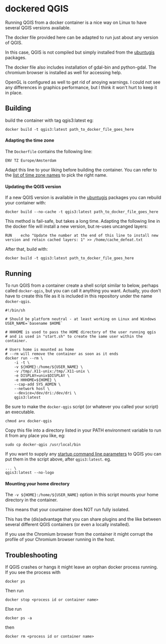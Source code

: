 dockered QGIS
=========

Running QGIS from a docker container is a nice way on Linux to have several QGIS versions available.

The docker file provided here can be adapted to run just about any version of QGIS.

In this case, QGIS is not compiled but simply installed from the [ubuntugis](http://qgis.org/ubuntugis) packages.

The docker file also includes installation of gdal-bin and python-gdal.
The chromium browser is installed as well for accessing help.

OpenGL is configured as well to get rid of anoying warnings. I could not see any differences in graphics performance, but I think it won't hurt to keep it in place.


Building
-----------

build the container with tag qgis3:latest eg:

	docker build -t qgis3:latest path_to_docker_file_goes_here
	
#### Adapting the time zone ####

The `Dockerfile` contains the following line:

	ENV TZ Europe/Amsterdam
	
Adapt this line to your liking before building the container. You can refer to the [list of time zone names](https://en.wikipedia.org/wiki/List_of_tz_database_time_zones) to pick the right name.

#### Updating the QGIS version ####

If a new QGIS version is available in the [ubuntugis](http://qgis.org/ubuntugis) packages you can rebuild your container with:

	docker build --no-cache -t qgis3:latest path_to_docker_file_goes_here
	
This method is fail-safe, but takes a long time. Adapting the following line in the docker file will install a new version, but re-uses uncanged layers:

	RUN    echo "Update the number at the end of this line to install new version and retain cached layers: 1" >> /home/cache_defeat.txt
	
After that, build with:

	docker build -t qgis3:latest path_to_docker_file_goes_here

Running
-----------

To run QGIS from a container create a shell script similar to below, perhaps called `docker-qgis`, but you can call it anything you want. Actually, you don't have to create this file as it is included in this repository under the name `docker-qgis`.


	#!/bin/sh

	# Should be platform neutral - at least working on Linux and Windows
	USER_NAME=`basename $HOME`

	# HHHOME is used to pass the HOME directory of the user running qgis
	# and is used in "start.sh" to create the same user within the container.

	# Users home is mounted as home
	# --rm will remove the container as soon as it ends
	docker run --rm \
	    -i -t \
	    -v ${HOME}:/home/${USER_NAME} \
	    -v /tmp/.X11-unix:/tmp/.X11-unix \
	    -e DISPLAY=unix$DISPLAY \
	    -e HHHOME=${HOME} \
	    --cap-add SYS_ADMIN \
	    --network host \
	    --device=/dev/dri:/dev/dri \
	    qgis3:latest

Be sure to make the `docker-qgis` script (or whatever you called your script) an executable.

	chmod a+x docker-qgis

Copy this file into a directory listed in your PATH environment variable to run it from any place you like, eg:

	sudo cp docker-qgis /usr/local/bin

If you want to supply any [startup command line parameters](https://docs.qgis.org/testing/en/docs/user_manual/introduction/getting_started.html#advanced-command-line-options) to QGIS you can put them in the script above, after `qgis3:latest`. eg.

	... \
	qgis3:latest --no-logo

#### Mounting your home directory ####

The `-v ${HOME}:/home/${USER_NAME}` option in this script mounts your home directory in the container.

This means that your countainer does NOT run fully isolated.

This has the (dis)advantage that you can share plugins and the like between several different QGIS containers (or even a locally installed).

If you use the Chromium browser from the container it might corrupt the profile of your Chromium browser running in the host.

Troubleshooting
---------------------

If QGIS crashes or hangs it might leave an orphan docker process running. If you see the process with 

	docker ps

Then run 

	docker stop <process id or container name>

Else run 

	docker ps -a

then

	docker rm <process id or container name>